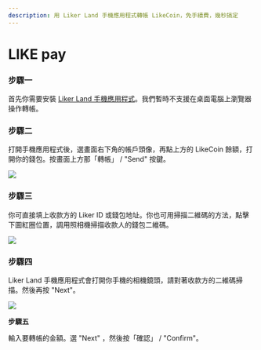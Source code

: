```yaml
---
description: 用 Liker Land 手機應用程式轉帳 LikeCoin，免手續費，幾秒搞定
---
```


# LIKE pay

### **步驟一**

首先你需要安裝 [Liker Land 手機應用程式](https://like.co/in/getapp)。我們暫時不支援在桌面電腦上瀏覽器操作轉帳。

### **步驟二**

打開手機應用程式後，選畫面右下角的帳戶頭像，再點上方的 LikeCoin 餘額，打開你的錢包。按畫面上方那「轉帳」 / "Send" 按鍵。

![](https://downloads.intercomcdn.com/i/o/171687017/697dcc0d3f4fd3de41486c23/IMG_2154.jpg)

### **步驟三**

你可直接填上收款方的 Liker ID 或錢包地址。你也可用掃描二維碼的方法，點擊下圖紅圈位置，調用照相機掃描收款人的錢包二維碼。

![](https://downloads.intercomcdn.com/i/o/171687486/50b1ad23200f3f11695c0fe1/IMG_2155.jpg)

### **步驟四**

Liker Land 手機應用程式會打開你手機的相機鏡頭，請對著收款方的二維碼掃描。然後再按 "Next"。

![](https://downloads.intercomcdn.com/i/o/171687609/eba32dca16c2529624ae3557/IMG_2158+copy.PNG)

**步驟五**

輸入要轉帳的金額。選 "Next" ，然後按「確認」 / "Confirm"。



